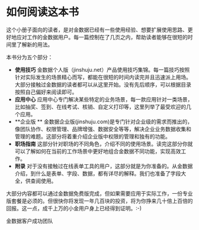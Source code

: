 # 如何阅读这本书

这个小册子面向的读者，是对金数据已经有一些使用经验、想要扩展使用思路、更好地应对工作的金数据用户。每一篇控制在了几页之内，帮助读者能够在很短的时间里了解新的用法。

本书分为五个部分：

* **使用技巧** 金数据个人版（jinshuju.net）产品使用技巧集锦。每一篇技巧按照针对实际发生的场景精心而写，都能在很短的时间内读完并且迅速派上用场。大部分接触过金数据的读者都可以从这里开始。没有先后顺序，可以根据目录按照自己偏好来阅读即可。
* **应用中心** 应用中心专门解决某些特定的业务场景，每一款应用针对一类场景，比如抽奖、签到、在线考试、核销、自定义打印等，这里列举了最受欢迎的几个应用。
* **企业版 ** 金数据企业版(jinshuju.com)是专门针对企业级的需求而推出的，像团队协作、权限管理、品牌增强、数据安全等等，解决企业业务数据收集和管理的难题。这部分将着重介绍企业版中权限的管理和独有的功能。
* **职场指南** 这部分针对职场的不同角色，介绍不同的使用场景。读完这部分你就可以了解如何在当前的工作场景中更好地组合金数据不同功能，实现高效工作。
* **附录** 对于没有接触过在线表单工具的用户，这部分就是为你准备的。从金数据介绍，到什么是表单、字段、数据，都有详尽的解释。我们也准备了字段大全，供查阅使用。

大部分内容都可以通过金数据免费版完成，但如果需要应用于实际工作，一份专业版套餐是必须的。但很快你将发现一年几百块的投资，将为你挣来几十倍上百倍的回报。这一点，成千上万的小金用户身上已经得到证明。:-\)

金数据客户成功团队


